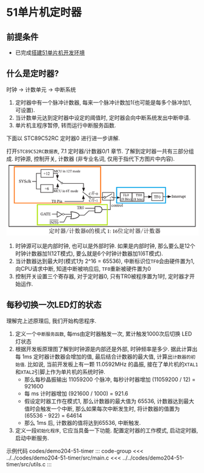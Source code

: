 # 51单片机定时器

## 前提条件

- 已完成[搭建51单片机开发环境](setup-development-environment-for-51-mcu)

## 什么是定时器?

时钟 -> 计数单元 -> 中断系统

1. 定时器中有一个脉冲计数器, 每来一个脉冲计数加1(也可能是每多个脉冲加1, 可设置).
2. 当计数单元达到定时器中设定的阈值时, 定时器会向中断系统发出中断申请.
3. 单片机主程序暂停, 转而运行中断服务函数.

下面以 STC89C52RC 定时器0 进行进一步讲解.

打开`STC89C52RC数据表`, 7.1 定时器/计数器0/1 章节. 了解到定时器一共有三部分组成. 时钟源, 控制开关, 计数器 (非专业名词, 仅用于指代下方图片中内容).
![picture 0](assets/934298f41fdd4b14160032bbd315585c1c6086f1a1586502e35f3cbb921d21b2.png)
1. 时钟源可以是内部时钟, 也可以是外部时钟. 如果是内部时钟, 那么要么是12个时钟计数器加1(12T模式), 要么就是6个时钟计数器加1(6T模式).
2. 当计数器达到最大时(模式1为 2^16 = 65536), 中断标识位`TF0`会由硬件置为1, 向CPU请求中断, 知道中断被响应后, `TF0`重新被硬件置为0
3. 控制开关设置三个寄存器, 对于定时器0, 只有TR0被程序置为1时, 定时器才开始运作.

## 每秒切换一次LED灯的状态

理解完上述原理后, 我们开始构思程序.
1. 定义一个`中断服务函数`, 每ms由定时器触发一次, 累计触发1000次后切换 LED 灯状态
2. 根据开发板原理图了解到时钟源是内部还是外部, 时钟频率是多少. 据此计算出每 1ms 定时器计数器会增加的值, 最后结合计数器的最大值, 计算出`计数器的初始值`. 比如说, 当前开发板上有一颗 11.0592MHz 的晶振, 接在了单片机的`XTAL1`和`XTAL2`引脚上作为单片机的系统时钟. 
   - 那么每秒晶振输出 11059200 个脉冲, 每秒计时器增加 (11059200 / 12) = 921600
   - 每 ms 计时器增加 (921600 / 1000) = 921.6
   - 假设定时器工作在模式1, 那么计数器的最大值为 65536, 计数器达到最大值时会触发一个中断, 那么如果每次中断发生时, 将计数器的值置为 (65536 - 922) = 64614
   - 那么 1ms 后, 计数器的值将达到65536, 中断触发.
3. 定义一段`初始化程序`, 它应当具备一下功能. 配置定时器的工作模式, 启动定时器, 启动中断服务.

示例代码 codes/demo204-51-timer
::: code-group
<<< ../../codes/demo204-51-timer/src/main.c
<<< ../../codes/demo204-51-timer/src/utils.c
:::
